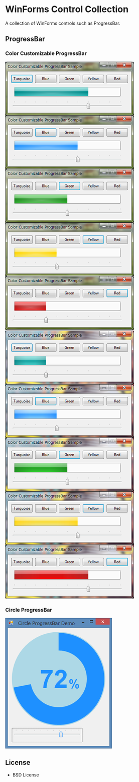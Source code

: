 # WinForms Control Collection

A collection of WinForms controls such as ProgressBar.

## ProgressBar

### Color Customizable ProgressBar

![Color Customizable ProgressBar](Images/customizableprogressbar11.png)&nbsp;
![Color Customizable ProgressBar](Images/customizableprogressbar12.png)

### Circle ProgressBar

![Circle ProgressBar](Images/circleprogressbar.png)

## License

 - BSD License